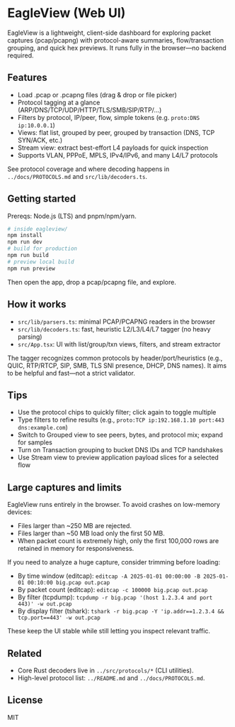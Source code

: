# EagleView (Web UI)

EagleView is a lightweight, client-side dashboard for exploring packet captures (pcap/pcapng) with protocol-aware summaries, flow/transaction grouping, and quick hex previews. It runs fully in the browser—no backend required.

## Features
- Load .pcap or .pcapng files (drag & drop or file picker)
- Protocol tagging at a glance (ARP/DNS/TCP/UDP/HTTP/TLS/SMB/SIP/RTP/…)
- Filters by protocol, IP/peer, flow, simple tokens (e.g. `proto:DNS ip:10.0.0.1`)
- Views: flat list, grouped by peer, grouped by transaction (DNS, TCP SYN/ACK, etc.)
- Stream view: extract best-effort L4 payloads for quick inspection
- Supports VLAN, PPPoE, MPLS, IPv4/IPv6, and many L4/L7 protocols

See protocol coverage and where decoding happens in `../docs/PROTOCOLS.md` and `src/lib/decoders.ts`.

## Getting started

Prereqs: Node.js (LTS) and pnpm/npm/yarn.

```sh
# inside eagleview/
npm install
npm run dev
# build for production
npm run build
# preview local build
npm run preview
```

Then open the app, drop a pcap/pcapng file, and explore.

## How it works
- `src/lib/parsers.ts`: minimal PCAP/PCAPNG readers in the browser
- `src/lib/decoders.ts`: fast, heuristic L2/L3/L4/L7 tagger (no heavy parsing)
- `src/App.tsx`: UI with list/group/txn views, filters, and stream extractor

The tagger recognizes common protocols by header/port/heuristics (e.g., QUIC, RTP/RTCP, SIP, SMB, TLS SNI presence, DHCP, DNS names). It aims to be helpful and fast—not a strict validator.

## Tips
- Use the protocol chips to quickly filter; click again to toggle multiple
- Type filters to refine results (e.g., `proto:TCP ip:192.168.1.10 port:443 dns:example.com`)
- Switch to Grouped view to see peers, bytes, and protocol mix; expand for samples
- Turn on Transaction grouping to bucket DNS IDs and TCP handshakes
- Use Stream view to preview application payload slices for a selected flow

## Large captures and limits
EagleView runs entirely in the browser. To avoid crashes on low-memory devices:
- Files larger than ~250 MB are rejected.
- Files larger than ~50 MB load only the first 50 MB.
- When packet count is extremely high, only the first 100,000 rows are retained in memory for responsiveness.

If you need to analyze a huge capture, consider trimming before loading:
- By time window (editcap): `editcap -A 2025-01-01 00:00:00 -B 2025-01-01 00:10:00 big.pcap out.pcap`
- By packet count (editcap): `editcap -c 100000 big.pcap out.pcap`
- By filter (tcpdump): `tcpdump -r big.pcap '(host 1.2.3.4 and port 443)' -w out.pcap`
- By display filter (tshark): `tshark -r big.pcap -Y 'ip.addr==1.2.3.4 && tcp.port==443' -w out.pcap`

These keep the UI stable while still letting you inspect relevant traffic.

## Related
- Core Rust decoders live in `../src/protocols/*` (CLI utilities).
- High-level protocol list: `../README.md` and `../docs/PROTOCOLS.md`.

## License
MIT
